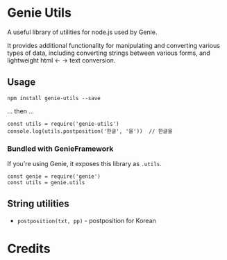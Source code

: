 Genie Utils
==============

A useful library of utilities for node.js used by Genie.

It provides additional functionality for manipulating and converting various
types of data, including converting strings between various forms, and
lightweight html &larr; &rarr; text conversion.


## Usage

	npm install genie-utils --save

... then ...

	const utils = require('genie-utils')
	console.log(utils.postposition('한글', '을'))	// 한글을

### Bundled with GenieFramework

If you're using Genie, it exposes this library as `.utils`.

	const genie = require('genie')
	const utils = genie.utils


## String utilities

*	`postposition(txt, pp)` - postposition for Korean




Credits
=======

